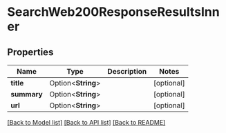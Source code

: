 # SearchWeb200ResponseResultsInner

## Properties

Name | Type | Description | Notes
------------ | ------------- | ------------- | -------------
**title** | Option<**String**> |  | [optional]
**summary** | Option<**String**> |  | [optional]
**url** | Option<**String**> |  | [optional]

[[Back to Model list]](../README.md#documentation-for-models) [[Back to API list]](../README.md#documentation-for-api-endpoints) [[Back to README]](../README.md)



